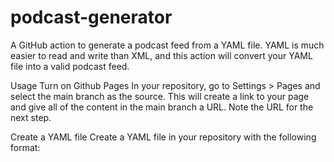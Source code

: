 # podcast-generator
A GitHub action to generate a podcast feed from a YAML file. YAML is much easier to read and write than XML, and this action will convert your YAML file into a valid podcast feed.

Usage
Turn on Github Pages
In your repository, go to Settings > Pages and select the main branch as the source. This will create a link to your page and give all of the content in the main branch a URL. Note the URL for the next step.

Create a YAML file
Create a YAML file in your repository with the following format:
